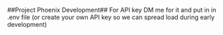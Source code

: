 ##Project Phoenix Development##
For API key DM me for it and put in in .env file (or create your own API key so we can spread load during early development)
